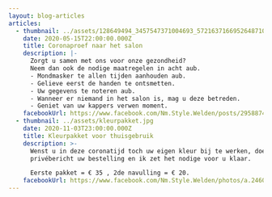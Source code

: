 ```yaml
---
layout: blog-articles
articles:
  - thumbnail: ../assets/128649494_3457547371004693_5721637166952648710_n-1.png
    date: 2020-05-15T22:00:00.000Z
    title: Coronaproef naar het salon
    description: |-
      Zorgt u samen met ons voor onze gezondheid?
      Neem dan ook de nodige maatregelen in acht aub.
      - Mondmasker te allen tijden aanhouden aub.
      - Gelieve eerst de handen te ontsmetten.
      - Uw gegevens te noteren aub.
      - Wanneer er niemand in het salon is, mag u deze betreden.
      - Geniet van uw kappers verwen moment.
    facebookUrl: https://www.facebook.com/Nm.Style.Welden/posts/2958874864232650
  - thumbnail: ../assets/kleurpakket.jpg
    date: 2020-11-03T23:00:00.000Z
    title: Kleurpakket voor thuisgebruik
    description: >-
      Wenst u in deze coronatijd toch uw eigen kleur bij te werken, doe dan via
      privébericht uw bestelling en ik zet het nodige voor u klaar.

      Eerste pakket = € 35 , 2de navulling = € 20.
    facebookUrl: https://www.facebook.com/Nm.Style.Welden/photos/a.246082732178557/3449604805159651/
---
```

